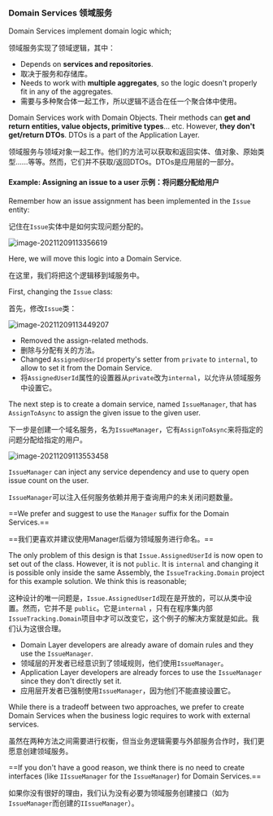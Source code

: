 ### Domain Services 领域服务

Domain Services implement domain logic which;

领域服务实现了领域逻辑，其中：

- Depends on **services and repositories**.
- 取决于服务和存储库。
- Needs to work with **multiple aggregates**, so the logic doesn't properly fit in any of the aggregates.
- 需要与多种聚合体一起工作，所以逻辑不适合在任一个聚合体中使用。

Domain Services work with Domain Objects. Their methods can **get and return entities, value objects, primitive types**... etc. However, **they don't get/return DTOs**. DTOs is a part of the Application Layer.

领域服务与领域对象一起工作。他们的方法可以获取和返回实体、值对象、原始类型......等等。然而，它们并不获取/返回DTOs。DTOs是应用层的一部分。

#### Example: Assigning an issue to a user 示例：将问题分配给用户

Remember how an issue assignment has been implemented in the `Issue` entity:

记住在`Issue`实体中是如何实现问题分配的。

![image-20211209113356619](C:\Users\Administrator\AppData\Roaming\Typora\typora-user-images\image-20211209113356619.png)

Here, we will move this logic into a Domain Service.

在这里，我们将把这个逻辑移到域服务中。

First, changing the `Issue` class:

首先，修改`Issue`类：

![image-20211209113449207](C:\Users\Administrator\AppData\Roaming\Typora\typora-user-images\image-20211209113449207.png)

- Removed the assign-related methods.
- 删除与分配有关的方法。
- Changed `AssignedUserId` property's setter from `private` to `internal`, to allow to set it from the Domain Service.
- 将`AssignedUserId`属性的设置器从`private`改为`internal`，以允许从领域服务中设置它。

The next step is to create a domain service, named `IssueManager`, that has `AssignToAsync` to assign the given issue to the given user.

下一步是创建一个域名服务，名为`IssueManager`，它有`AssignToAsync`来将指定的问题分配给指定的用户。

![image-20211209113553458](C:\Users\Administrator\AppData\Roaming\Typora\typora-user-images\image-20211209113553458.png)

`IssueManager` can inject any service dependency and use to query open issue count on the user.

`IssueManager`可以注入任何服务依赖并用于查询用户的未关闭问题数量。

==We prefer and suggest to use the `Manager` suffix for the Domain Services.==

==我们更喜欢并建议使用Manager后缀为领域服务进行命名。==

The only problem of this design is that `Issue.AssignedUserId` is now open to set out of the class. However, it is not `public`. It is `internal` and changing it is possible only inside the same Assembly, the `IssueTracking.Domain` project for this example solution. We think this is reasonable;

这种设计的唯一问题是，`Issue.AssignedUserId`现在是开放的，可以从类中设置。然而，它并不是 `public`。它是`internal` ，只有在程序集内部`IssueTracking.Domain`项目中才可以改变它，这个例子的解决方案就是如此。我们认为这很合理。

- Domain Layer developers are already aware of domain rules and they use the `IssueManager`.
- 领域层的开发者已经意识到了领域规则，他们使用`IssueManager`。
- Application Layer developers are already forces to use the `IssueManager` since they don't directly set it.
- 应用层开发者已强制使用`IssueManager`，因为他们不能直接设置它。

While there is a tradeoff between two approaches, we prefer to create Domain Services when the business logic requires to work with external services.

虽然在两种方法之间需要进行权衡，但当业务逻辑需要与外部服务合作时，我们更愿意创建领域服务。

==If you don't have a good reason, we think there is no need to create interfaces (like `IIssueManager` for the `IssueManager`) for Domain Services.==

如果你没有很好的理由，我们认为没有必要为领域服务创建接口（如为`IssueManager`而创建的`IIssueManager`）。